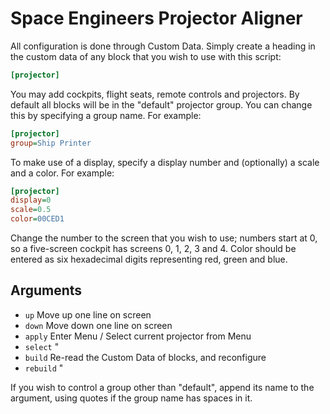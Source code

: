 # Space Engineers Projector Aligner

All configuration is done through Custom Data. Simply create a heading
in the custom data of any block that you wish to use with this script:

```ini
[projector]
```

You may add cockpits, flight seats, remote controls and projectors.
By default all blocks will be in the "default" projector group. You can
change this by specifying a group name. For example:

```ini
[projector]
group=Ship Printer
```

To make use of a display, specify a display number and (optionally) a
scale and a color. For example:

```ini
[projector]
display=0
scale=0.5
color=00CED1
```

Change the number to the screen that you wish to use; numbers start at 0, so a
five-screen cockpit has screens 0, 1, 2, 3 and 4.
Color should be entered as six hexadecimal digits representing red, green and blue.

Arguments
---------

- `up`             Move up one line on screen
- `down`           Move down one line on screen
- `apply`          Enter Menu / Select current projector from Menu
- `select`           "
- `build`          Re-read the Custom Data of blocks, and reconfigure
- `rebuild`          "

If you wish to control a group other than "default", append its name to the
argument, using quotes if the group name has spaces in it.
